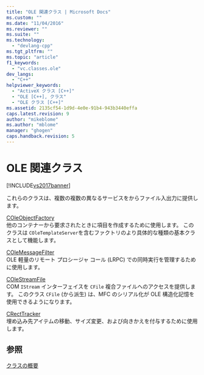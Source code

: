 ```yaml
---
title: "OLE 関連クラス | Microsoft Docs"
ms.custom: ""
ms.date: "11/04/2016"
ms.reviewer: ""
ms.suite: ""
ms.technology: 
  - "devlang-cpp"
ms.tgt_pltfrm: ""
ms.topic: "article"
f1_keywords: 
  - "vc.classes.ole"
dev_langs: 
  - "C++"
helpviewer_keywords: 
  - "ActiveX クラス [C++]"
  - "OLE [C++], クラス"
  - "OLE クラス [C++]"
ms.assetid: 2135cf54-1d9d-4e0e-91b4-943b3440effa
caps.latest.revision: 9
author: "mikeblome"
ms.author: "mblome"
manager: "ghogen"
caps.handback.revision: 5
---
```

# OLE 関連クラス
[!INCLUDE[vs2017banner](../assembler/inline/includes/vs2017banner.md)]

これらのクラスは、複数の複数の異なるサービスをからファイル入出力に提供します。  
  
 [COleObjectFactory](../mfc/reference/coleobjectfactory-class.md)  
 他のコンテナーから要求されたときに項目を作成するために使用します。  このクラスは `COleTemplateServer`を含むファクトリのより具体的な種類の基本クラスとして機能します。  
  
 [COleMessageFilter](../mfc/reference/colemessagefilter-class.md)  
 OLE 軽量のリモート プロシージャ コール \(LRPC\) での同時実行を管理するために使用します。  
  
 [COleStreamFile](../Topic/COleStreamFile%20Class.md)  
 COM `IStream` インターフェイスを `CFile` 複合ファイルへのアクセスを提供します。  このクラス `CFile` \(から派生\) は、MFC のシリアル化が OLE 構造化記憶を使用できるようになります。  
  
 [CRectTracker](../mfc/reference/crecttracker-class.md)  
 埋め込み先アイテムの移動、サイズ変更、および向きかえを付与するために使用します。  
  
## 参照  
 [クラスの概要](../mfc/class-library-overview.md)